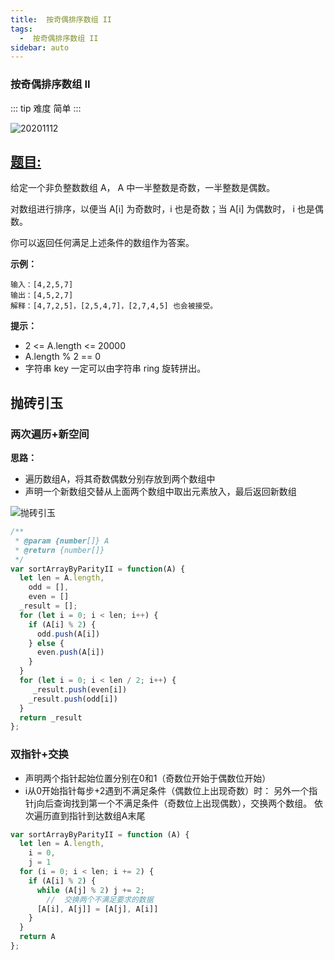 ```yaml
---
title:  按奇偶排序数组 II
tags:
  -  按奇偶排序数组 II
sidebar: auto
---
```


###  按奇偶排序数组 II

::: tip 难度
简单
:::

![20201112](http://qiniu.gaowenju.com/leecode/banner/20201112.jpg)

## [题目:](https://leetcode-cn.com/problems/sort-array-by-parity-ii/)

给定一个非负整数数组 A， A 中一半整数是奇数，一半整数是偶数。

对数组进行排序，以便当 A[i] 为奇数时，i 也是奇数；当 A[i] 为偶数时， i 也是偶数。

你可以返回任何满足上述条件的数组作为答案。

**示例：**

```
输入：[4,2,5,7]
输出：[4,5,2,7]
解释：[4,7,2,5]，[2,5,4,7]，[2,7,4,5] 也会被接受。
```

**提示：**

- 2 <= A.length <= 20000
- A.length % 2 == 0
- 字符串 key 一定可以由字符串 ring 旋转拼出。

## 抛砖引玉

### 两次遍历+新空间

**思路：**

- 遍历数组A，将其奇数偶数分别存放到两个数组中
- 声明一个新数组交替从上面两个数组中取出元素放入，最后返回新数组

![抛砖引玉](http://qiniu.gaowenju.com/leecode/20201112.png)

```javascript
/**
 * @param {number[]} A
 * @return {number[]}
 */
var sortArrayByParityII = function(A) {
  let len = A.length,
    odd = [],
    even = []
  _result = [];
  for (let i = 0; i < len; i++) {
    if (A[i] % 2) {
      odd.push(A[i])
    } else {
      even.push(A[i])
    }
  }
  for (let i = 0; i < len / 2; i++) {
     _result.push(even[i])
    _result.push(odd[i])
  }
  return _result
};
```

### 双指针+交换

- 声明两个指针起始位置分别在0和1（奇数位开始于偶数位开始）
- i从0开始指针每步+2遇到不满足条件（偶数位上出现奇数）时：
  另外一个指针j向后查询找到第一个不满足条件（奇数位上出现偶数），交换两个数组。
  依次遍历直到指针到达数组A末尾

```javascript
var sortArrayByParityII = function (A) {
  let len = A.length,
    i = 0,
    j = 1
  for (i = 0; i < len; i += 2) {
    if (A[i] % 2) {
	  while (A[j] % 2) j += 2;
		//  交换两个不满足要求的数据
      [A[i], A[j]] = [A[j], A[i]]
    }
  }
  return A
};
```

